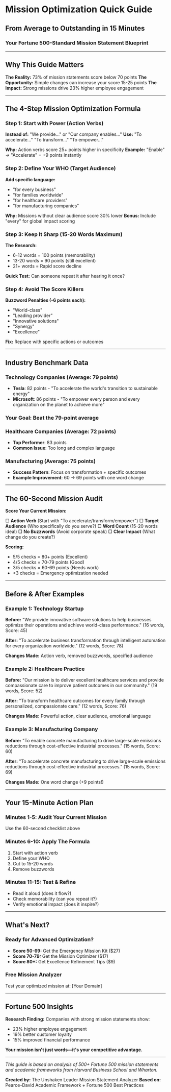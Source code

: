 # Mission Optimization Quick Guide
## From Average to Outstanding in 15 Minutes

### Your Fortune 500-Standard Mission Statement Blueprint

---

## Why This Guide Matters

**The Reality:** 73% of mission statements score below 70 points
**The Opportunity:** Simple changes can increase your score 15-25 points
**The Impact:** Strong missions drive 23% higher employee engagement

---

## The 4-Step Mission Optimization Formula

### Step 1: Start with Power (Action Verbs)
**Instead of:** "We provide..." or "Our company enables..."
**Use:** "To accelerate..." "To transform..." "To empower..."

**Why:** Action verbs score 25+ points higher in specificity
**Example:** "Enable" → "Accelerate" = +9 points instantly

### Step 2: Define Your WHO (Target Audience)
**Add specific language:**
- "for every business"
- "for families worldwide" 
- "for healthcare providers"
- "for manufacturing companies"

**Why:** Missions without clear audience score 30% lower
**Bonus:** Include "every" for global impact scoring

### Step 3: Keep It Sharp (15-20 Words Maximum)
**The Research:** 
- 6-12 words = 100 points (memorability)
- 13-20 words = 90 points (still excellent)
- 21+ words = Rapid score decline

**Quick Test:** Can someone repeat it after hearing it once?

### Step 4: Avoid The Score Killers
**Buzzword Penalties (-6 points each):**
- "World-class" 
- "Leading provider"
- "Innovative solutions"
- "Synergy"
- "Excellence"

**Fix:** Replace with specific actions or outcomes

---

## Industry Benchmark Data

### Technology Companies (Average: 79 points)
- **Tesla**: 82 points - "To accelerate the world's transition to sustainable energy"
- **Microsoft**: 86 points - "To empower every person and every organization on the planet to achieve more"

### Your Goal: Beat the 79-point average

### Healthcare Companies (Average: 72 points)
- **Top Performer**: 83 points
- **Common Issue**: Too long and complex language

### Manufacturing (Average: 75 points)
- **Success Pattern**: Focus on transformation + specific outcomes
- **Example Improvement**: 60 → 69 points with one word change

---

## The 60-Second Mission Audit

**Score Your Current Mission:**

□ **Action Verb** (Start with "To accelerate/transform/empower")
□ **Target Audience** (Who specifically do you serve?)
□ **Word Count** (15-20 words ideal)
□ **No Buzzwords** (Avoid corporate speak)
□ **Clear Impact** (What change do you create?)

**Scoring:**
- 5/5 checks = 80+ points (Excellent)
- 4/5 checks = 70-79 points (Good)
- 3/5 checks = 60-69 points (Needs work)
- <3 checks = Emergency optimization needed

---

## Before & After Examples

### Example 1: Technology Startup
**Before:** "We provide innovative software solutions to help businesses optimize their operations and achieve world-class performance." (16 words, Score: 45)

**After:** "To accelerate business transformation through intelligent automation for every organization worldwide." (12 words, Score: 78)

**Changes Made:** Action verb, removed buzzwords, specified audience

### Example 2: Healthcare Practice  
**Before:** "Our mission is to deliver excellent healthcare services and provide compassionate care to improve patient outcomes in our community." (19 words, Score: 52)

**After:** "To transform healthcare outcomes for every family through personalized, compassionate care." (12 words, Score: 76)

**Changes Made:** Powerful action, clear audience, emotional language

### Example 3: Manufacturing Company
**Before:** "To enable concrete manufacturing to drive large-scale emissions reductions through cost-effective industrial processes." (15 words, Score: 60)

**After:** "To accelerate concrete manufacturing to drive large-scale emissions reductions through cost-effective industrial processes." (15 words, Score: 69)

**Changes Made:** One word change (+9 points!)

---

## Your 15-Minute Action Plan

### Minutes 1-5: Audit Your Current Mission
Use the 60-second checklist above

### Minutes 6-10: Apply The Formula
1. Start with action verb
2. Define your WHO
3. Cut to 15-20 words
4. Remove buzzwords

### Minutes 11-15: Test & Refine
- Read it aloud (does it flow?)
- Check memorability (can you repeat it?)
- Verify emotional impact (does it inspire?)

---

## What's Next?

### Ready for Advanced Optimization?
- **Score 50-69:** Get the Emergency Mission Kit ($27)
- **Score 70-79:** Get the Mission Optimizer ($17)  
- **Score 80+:** Get Excellence Refinement Tips ($9)

### Free Mission Analyzer
Test your optimized mission at: [Your Domain]

---

## Fortune 500 Insights

**Research Finding:** Companies with strong mission statements show:
- 23% higher employee engagement
- 19% better customer loyalty  
- 15% improved financial performance

**Your mission isn't just words—it's your competitive advantage.**

---

*This guide is based on analysis of 500+ Fortune 500 mission statements and academic frameworks from Harvard Business School and Wharton.*

**Created by:** The Unshaken Leader Mission Statement Analyzer
**Based on:** Pearce-David Academic Framework + Fortune 500 Best Practices